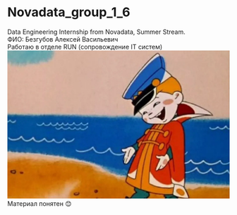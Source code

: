 # Novadata_group_1_6
Data Engineering Internship from Novadata, Summer Stream.  
ФИО: Безгубов Алексей Васильевич  
Работаю в отделе RUN (сопровождение IT систем)  
![Фото](images/Фото.jpg)
Материал понятен 😊  
